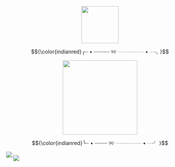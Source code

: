 <div align="center">
  <img height="100" src="https://64.media.tumblr.com/d06fd2eb7097e771d37ee9f9b2327c7e/a501703b14372faa-af/s1280x1920/5cfb85b0f95e9101d8554f666c74698da1ac92cb.pnj"  />
</div>

$${\color{indianred}╭┈ • ┈┈┈┈┈ ୨୧ ┈┈┈┈┈ • ┈╮}$$

<div align="center">
  <img height="200" src="https://64.media.tumblr.com/6bbd18e32a492a2a670d470151cbc830/a501703b14372faa-88/s640x960/fc51270d4c84d563fab40ead1ab341bf39f12141.jpg"  />
</div>

$${\color{indianred}╰┈ • ┈┈┈┈ ୨୧ ┈┈┈┈┈ • ┈╯ }$$

<img align="left" src="https://visitor-badge.laobi.icu/badge?page_id=GladestryStaithes.GladestryStaithes&left_color=palegoldenrod&right_color=indianred&left_text=%E2%80%A0%20Dreams%20In%20This%20Server%20%20%E2%80%A0"  />

###

<div align="left">
  <img src="https://visitor-badge.laobi.icu/badge?page_id=GladestryStaithes.GladestryStaithes&left_color=indianred&right_color=palegoldenrod&left_text=%E2%80%A0%20Reposes%20%E2%80%A0"  />
</div>

###
